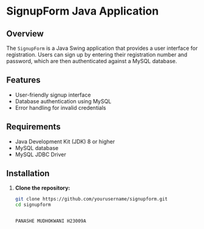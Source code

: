 # SignupForm Java Application

## Overview

The `SignupForm` is a Java Swing application that provides a user interface for registration. Users can sign up by entering their registration number and password, which are then authenticated against a MySQL database.

## Features

- User-friendly signup interface
- Database authentication using MySQL
- Error handling for invalid credentials

## Requirements

- Java Development Kit (JDK) 8 or higher
- MySQL database
- MySQL JDBC Driver

## Installation

1. **Clone the repository:**

   ```bash
   git clone https://github.com/yourusername/signupform.git
   cd signupform


   PANASHE MUDHOKWANI H23009A
